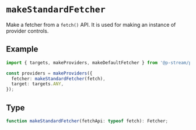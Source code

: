 # `makeStandardFetcher`

Make a fetcher from a `fetch()` API. It is used for making an instance of provider controls.

## Example

```ts
import { targets, makeProviders, makeDefaultFetcher } from '@p-stream/providers';

const providers = makeProviders({
  fetcher: makeStandardFetcher(fetch),
  target: targets.ANY,
});
```

## Type

```ts
function makeStandardFetcher(fetchApi: typeof fetch): Fetcher;
```
